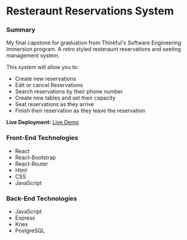 # Resteraunt Reservations System  
### Summary  
My final capstone for graduation from Thinkful's Software Engineering Immersion program. A *retro* styled resteraunt reservations and seeting management system.  
  
This system will allow you to:  
* Create new reservations  
* Edit or cancel Reservations  
* Search reservations by their phone number  
* Create new tables and set their capacity  
* Seat reservations as they arrive  
* Finish their reservation as they leave the reservation  
  
**Live Deployment:** [Live Demo](https://ms-finalcap-frontend.herokuapp.com/dashboard)  
  
### Front-End Technologies  
* React  
* React-Bootstrap  
* React-Router  
* Html  
* CSS  
* JavaScript  
  
### Back-End Technologies  
* JavaScript  
* Express  
* Knex  
* PostgreSQL  
